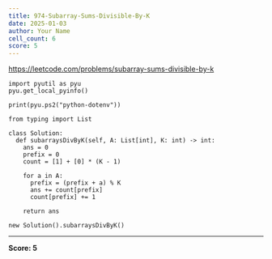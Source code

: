 ```yaml
---
title: 974-Subarray-Sums-Divisible-By-K
date: 2025-01-03
author: Your Name
cell_count: 6
score: 5
---
```


https://leetcode.com/problems/subarray-sums-divisible-by-k


```
import pyutil as pyu
pyu.get_local_pyinfo()
```


```
print(pyu.ps2("python-dotenv"))
```


```
from typing import List
```


```
class Solution:
  def subarraysDivByK(self, A: List[int], K: int) -> int:
    ans = 0
    prefix = 0
    count = [1] + [0] * (K - 1)

    for a in A:
      prefix = (prefix + a) % K
      ans += count[prefix]
      count[prefix] += 1

    return ans
```


```
new Solution().subarraysDivByK()
```


---
**Score: 5**